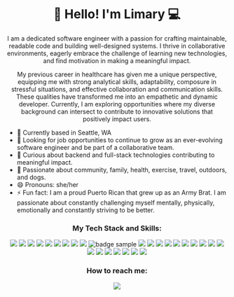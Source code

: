 

<h1 align='center'>
  👋 Hello! I'm Limary 💻
</h1>

<p align='center'>
I am a dedicated software engineer with a passion for crafting maintainable, readable code and building well-designed systems. I thrive in collaborative environments, eagerly embrace the challenge of learning new technologies, and find motivation in making a meaningful impact.
</p>
<p align='center'>
My previous career in healthcare has given me a unique perspective, equipping me with strong analytical skills, adaptability, composure in stressful situations, and effective collaboration and communication skills. These qualities have transformed me into an empathetic and dynamic developer. 
Currently, I am exploring opportunities where my diverse background can intersect to contribute to innovative solutions that positively impact users.
</p>


- 📍 Currently based in Seattle, WA
- 🌱 Looking for job opportunities to continue to grow as an ever-evolving software engineer and be part of a collaborative team.
- 🤔 Curious about backend and full-stack technologies contributing to meaningful impact.
- 🩷 Passionate about community, family, health, exercise, travel, outdoors, and dogs.
- 😄 Pronouns: she/her
- ⚡ Fun fact: I am a proud Puerto Rican that grew up as an Army Brat. I am passionate about constantly challenging myself mentally, physically, emotionally and constantly striving to be better.

<h3 align='center'>
My Tech Stack and Skills:
</h3>

<p align='center'>
<img src="https://img.shields.io/badge/python-3670A0?style=for-the-badge&logo=python&logoColor=ffdd54" />
<img src="https://img.shields.io/badge/javascript-%23323330.svg?style=for-the-badge&logo=javascript&logoColor=%23F7DF1E" />
<img src="https://img.shields.io/badge/java-%23ED8B00.svg?style=for-the-badge&logo=openjdk&logoColor=white" />
<img src="https://img.shields.io/badge/html5-%23E34F26.svg?style=for-the-badge&logo=html5&logoColor=white" />
<img src="https://img.shields.io/badge/css3-%231572B6.svg?style=for-the-badge&logo=css3&logoColor=white" />
<img src="https://img.shields.io/badge/React-20232A?style=for-the-badge&logo=react&logoColor=61DAFB" />
<img src="https://img.shields.io/badge/Flask-000000?style=for-the-badge&logo=flask&logoColor=white" />
<img src="https://img.shields.io/badge/Node.js-339933?style=for-the-badge&logo=nodedotjs&logoColor=white" />
<img src="https://img.shields.io/badge/Spring Boot-6DB33F?style=for-the-badge&logo=springboot&logoColor=white" />
<img src="https://img.shields.io/badge/Pytest-0A9EDC?style=for-the-badge&logo=pytest&logoColor=61DAFB" alt="badge sample"/>
<img src="https://img.shields.io/badge/Jest-C21325?style=for-the-badge&logo=jest&logoColor=white" />
<img src="https://img.shields.io/badge/PostgreSQL-316192?style=for-the-badge&logo=postgresql&logoColor=white" />
<img src="https://img.shields.io/badge/SQLAlchemy-D71F00?style=for-the-badge&logo=SQLAlchemy&logoColor=white" />
<img src="https://img.shields.io/badge/MongoDB-4EA94B?style=for-the-badge&logo=mongodb&logoColor=white" />
<img src="https://img.shields.io/badge/-GraphQL-E10098?style=for-the-badge&logo=graphql&logoColor=white" />
<img src="https://img.shields.io/badge/docker-%230db7ed.svg?style=for-the-badge&logo=docker&logoColor=white" />
<img src="https://img.shields.io/badge/Postman-FF6C37?style=for-the-badge&logo=postman&logoColor=white" />
<img src="https://img.shields.io/badge/git-%23F05033.svg?style=for-the-badge&logo=git&logoColor=white" />
<img src="https://img.shields.io/badge/github-%23121011.svg?style=for-the-badge&logo=github&logoColor=white" />
<img src="https://img.shields.io/badge/Github Actions-2088FF.svg?style=for-the-badge&logo=githubactions&logoColor=white" />
<img src="https://img.shields.io/badge/AWS-%23FF9900.svg?style=for-the-badge&logo=amazon-aws&logoColor=white" />

<img src="https://img.shields.io/badge/Render-%46E3B7.svg?style=for-the-badge&logo=render&logoColor=white" />

<img src="https://img.shields.io/badge/IntelliJIDEA-000000.svg?style=for-the-badge&logo=intellij-idea&logoColor=white" />

<img src="https://img.shields.io/badge/pycharm-143?style=for-the-badge&logo=pycharm&logoColor=black&color=black&labelColor=green" />

<img src="https://img.shields.io/badge/Visual%20Studio%20Code-0078d7.svg?style=for-the-badge&logo=visual-studio-code&logoColor=white" />

<img src="https://img.shields.io/badge/jira-%230A0FFF.svg?style=for-the-badge&logo=jira&logoColor=white" />

<img src="https://img.shields.io/badge/confluence-%23172BF4.svg?style=for-the-badge&logo=confluence&logoColor=white" />



</p> 

<h3 align='center'>
  How to reach me:
</h3>
<p align='center'>
  <a href="https://www.linkedin.com/in/limary-go-dev/">
    <img src="https://img.shields.io/badge/linkedin-%230077B5.svg?style=for-the-badge&logo=linkedin&logoColor=white" />
  </a>
</p> 





